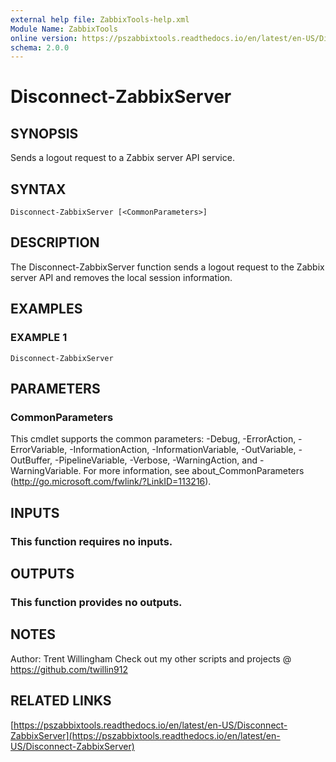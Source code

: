 ```yaml
---
external help file: ZabbixTools-help.xml
Module Name: ZabbixTools
online version: https://pszabbixtools.readthedocs.io/en/latest/en-US/Disconnect-ZabbixServer
schema: 2.0.0
---
```


# Disconnect-ZabbixServer

## SYNOPSIS
Sends a logout request to a Zabbix server API service.

## SYNTAX

```
Disconnect-ZabbixServer [<CommonParameters>]
```

## DESCRIPTION
The Disconnect-ZabbixServer function sends a logout request to the Zabbix server API and removes the local session information.

## EXAMPLES

### EXAMPLE 1
```
Disconnect-ZabbixServer
```

## PARAMETERS

### CommonParameters
This cmdlet supports the common parameters: -Debug, -ErrorAction, -ErrorVariable, -InformationAction, -InformationVariable, -OutVariable, -OutBuffer, -PipelineVariable, -Verbose, -WarningAction, and -WarningVariable. For more information, see about_CommonParameters (http://go.microsoft.com/fwlink/?LinkID=113216).

## INPUTS

### This function requires no inputs.
## OUTPUTS

### This function provides no outputs.
## NOTES
Author: Trent Willingham
Check out my other scripts and projects @ https://github.com/twillin912

## RELATED LINKS

[https://pszabbixtools.readthedocs.io/en/latest/en-US/Disconnect-ZabbixServer](https://pszabbixtools.readthedocs.io/en/latest/en-US/Disconnect-ZabbixServer)

